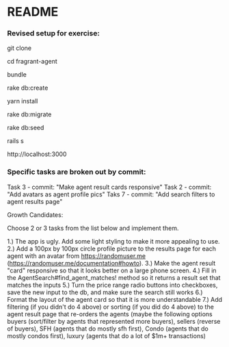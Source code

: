 # README

### Revised setup for exercise:

git clone

cd fragrant-agent

bundle

rake db:create

yarn install

rake db:migrate

rake db:seed

rails s

http://localhost:3000


### Specific tasks are broken out by commit:

Task 3 - commit: "Make agent result cards responsive"
Task 2 - commit: "Add avatars as agent profile pics"
Taks 7 - commit: "Add search filters to agent results page"


Growth Candidates:

  Choose 2 or 3 tasks from the list below and implement them.

  1.) The app is ugly. Add some light styling to make it more appealing to use.
  2.) Add a 100px by 100px circle profile picture to the results page for each agent with an avatar from https://randomuser.me (https://randomuser.me/documentation#howto).
  3.) Make the agent result "card" responsive so that it looks better on a large phone screen.
  4.) Fill in the AgentSearch#find_agent_matches! method so it returns a result set that matches the inputs
  5.) Turn the price range radio buttons into checkboxes, save the new input to the db, and make sure the search still works
  6.) Format the layout of the agent card so that it is more understandable
  7.) Add filtering (if you didn't do 4 above) or sorting (if you did do 4 above) to the agent result page that re-orders the agents (maybe the following options buyers (sort/filter by agents that represented more buyers), sellers (reverse of buyers), SFH (agents that do mostly sfh first), Condo (agents that do mostly condos first), luxury (agents that do a lot of $1m+ transactions)

